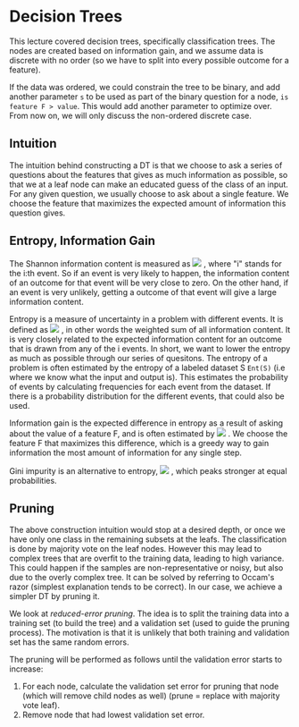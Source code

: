 # Decision Trees
This lecture covered decision trees, specifically classification trees. The nodes are created based on information 
gain, and we assume data is discrete with no order (so we have to split into every possible outcome for a feature).

If the data was ordered, we could constrain the tree to be binary, and add another parameter `s` to be used as 
part of the binary question for a node, `is feature F > value`. This would add another parameter to optimize
over. From now on, we will only discuss the non-ordered discrete case.

## Intuition
The intuition behind constructing a DT is that we choose to ask a series of questions about the features that gives 
as much information as possible, so that we at a leaf node can make an educated guess of the class of an input. For
any given question, we usually choose to ask about a single feature. We choose the feature that maximizes the 
expected amount of information this question gives.

## Entropy, Information Gain
The Shannon information content is measured as 
<img src="https://render.githubusercontent.com/render/math?math=\log{\frac{1}{p_i}}">
, where "i" 
stands for the i:th event. So if an event is very likely to happen, the information content of an outcome for that event will be very close 
to zero. On the other hand, if an event is very unlikely, getting a outcome of that event will give a large information content.

Entropy is a measure of uncertainty in a problem with different events. It is defined as 
<img src="https://render.githubusercontent.com/render/math?math=\sum_i{p_i\times\log{\frac{1}{p_i}}}">
, in other words the weighted sum of all information content. It is very closely related to the expected information content for an outcome
that is drawn from any of the i events. In short, we want to lower the entropy as much as possible through our series of quesitons. The 
entropy of a problem is often estimated by the entropy of a labeled dataset S `Ent(S)` (i.e where we know what the input and output is). 
This estimates the probability of events by calculating frequencies for each event from the dataset. If there is a probability distribution for the different events, that could also be used.

Information gain is the expected difference in entropy as a result of asking about the value of a feature F, and is often estimated by 
<img src="https://render.githubusercontent.com/render/math?math=Ent(S) - \sum_{v\in Values(F)}{\frac{|S_v|}{|S|}\times Ent(S_v)}">
. We choose the feature F that maximizes this difference, which is a greedy way to gain information the most amount of information for 
any single step.

Gini impurity is an alternative to entropy,
<img src="https://render.githubusercontent.com/render/math?math=1-\sum_i{p_i}">
, which peaks stronger at equal probabilities.

## Pruning
The above construction intuition would stop at a desired depth, or once we have only one class in the remaining subsets at the leafs. 
The classification is done by majority vote on the leaf nodes. However this may lead to complex trees that are overfit to the training 
data, leading to high variance. This could happen if the samples are non-representative or noisy, but also due to the overly complex 
tree. It can be solved by referring to Occam's razor (simplest explanation tends to be correct). In our case, we achieve a simpler DT
by pruning it.

We look at *reduced-error pruning*. The idea is to split the training data into a training set (to build the tree) and a validation set
(used to guide the pruning process). The motivation is that it is unlikely that both training and validation set has the same random 
errors.

The pruning will be performed as follows until the validation error starts to increase:
1. For each node, calculate the validation set error for pruning that node (which will remove child nodes as well) (prune = replace with majority vote leaf).
2. Remove node that had lowest validation set error.
